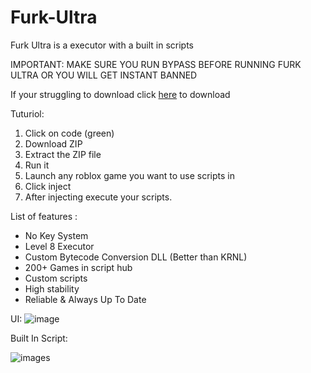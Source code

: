 # Furk-Ultra
Furk Ultra is a executor with a built in scripts

  IMPORTANT:
  MAKE SURE YOU RUN BYPASS BEFORE RUNNING FURK ULTRA OR YOU WILL GET INSTANT BANNED

If your struggling to download click [here](https://github.com/CdIkEXPLOIT/Furk-Ultra/archive/refs/heads/main.zip) to download

Tuturiol:
1) Click on code (green)
2) Download ZIP
3) Extract the ZIP file
4) Run it
5) Launch any roblox game you want to use scripts in
6) Click inject
7) After injecting execute your scripts.

List of features :
- No Key System
- Level 8 Executor
- Custom Bytecode Conversion DLL (Better than KRNL)
- 200+ Games in script hub
- Custom scripts
- High stability
- Reliable & Always Up To Date

UI:
![image](https://user-images.githubusercontent.com/122708389/212520569-15b6b5f1-62c0-46d3-9a53-a5377737f979.png)

Built In Script:

![images](https://user-images.githubusercontent.com/122708389/212520583-0c71516c-326e-4c8b-b029-3035da7395cc.png)
